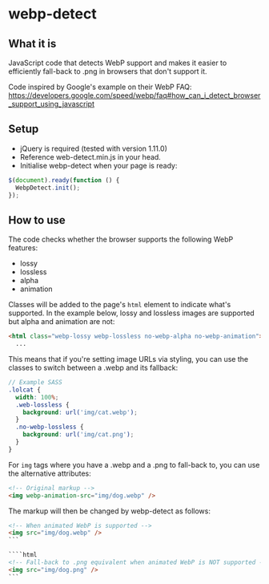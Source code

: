 webp-detect
===========

What it is
----------

JavaScript code that detects WebP support and makes it easier to efficiently fall-back to .png in browsers that don't support it.

Code inspired by Google's example on their WebP FAQ:
https://developers.google.com/speed/webp/faq#how_can_i_detect_browser_support_using_javascript

Setup
-----
* jQuery is required (tested with version 1.11.0)
* Reference web-detect.min.js in your head.
* Initialise webp-detect when your page is ready:
```javascript
$(document).ready(function () {
  WebpDetect.init();
});
```

How to use
----------

The code checks whether the browser supports the following WebP features:
* lossy
* lossless
* alpha
* animation

Classes will be added to the page's `html` element to indicate what's supported. In the example below, lossy and lossless images are supported but alpha and animation are not:

```html
<html class="webp-lossy webp-lossless no-webp-alpha no-webp-animation">
  ...
```

This means that if you're setting image URLs via styling, you can use the classes to switch between a .webp and its fallback:

```scss
// Example SASS
.lolcat {
  width: 100%;
  .web-lossless {
    background: url('img/cat.webp');
  }
  .no-webp-lossless {
    background: url('img/cat.png');
  }
}
```

For `img` tags where you have a .webp and a .png to fall-back to, you can use the alternative attributes:
```html
<!-- Original markup -->
<img webp-animation-src="img/dog.webp" />
````

The markup will then be changed by webp-detect as follows:

````html
<!-- When animated WebP is supported -->
<img src="img/dog.webp" />
```

````html
<!-- Fall-back to .png equivalent when animated WebP is NOT supported -->
<img src="img/dog.png" />
```
